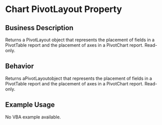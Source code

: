 # Chart PivotLayout Property

## Business Description
Returns a PivotLayout object that represents the placement of fields in a PivotTable report and the placement of axes in a PivotChart report. Read-only.

## Behavior
Returns aPivotLayoutobject that represents the placement of fields in a PivotTable report and the placement of axes in a PivotChart report. Read-only.

## Example Usage
No VBA example available.